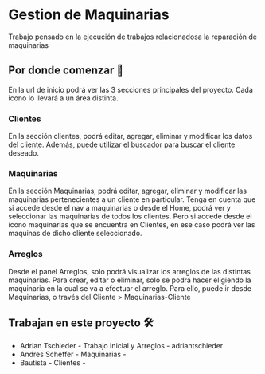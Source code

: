 # Gestion de Maquinarias
Trabajo pensado en la ejecución de trabajos relacionadosa la reparación de maquinarias

## Por donde comenzar 🚀
En la url de inicio podrá ver las 3 secciones principales del proyecto. Cada icono lo llevará a un área distinta.
### Clientes
En la sección clientes, podrá editar, agregar, eliminar y modificar los datos del cliente. Además, puede utilizar el buscador
para buscar el cliente deseado.

### Maquinarias
En la sección Maquinarias, podrá editar, agregar, eliminar y modificar las maquinarias pertenecientes a un cliente en particular.
Tenga en cuenta que si accede desde el nav a maquinarias o desde el Home, podrá ver y seleccionar las maquinarias de todos los clientes. 
Pero si accede desde el icono maquinarias que se encuentra en Clientes, en ese caso podrá ver las maquinas de dicho cliente seleccionado.

### Arreglos

Desde el panel Arreglos, solo podrá visualizar los arreglos de las distintas maquinarias. Para crear, editar o eliminar, solo se podrá hacer eligiendo
la maquinaria en la cual se va a efectuar el arreglo. Para ello, puede ir desde Maquinarias, o través del Cliente > Maquinarias-Cliente

## Trabajan en este proyecto 🛠️
* Adrian Tschieder - Trabajo Inicial y Arreglos - adriantschieder
* Andres Scheffer - Maquinarias - 
* Bautista - Clientes - 
